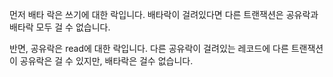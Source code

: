 먼저 배타 락은 쓰기에 대한 락입니다.
배타락이 걸려있다면 다른 트랜잭션은 공유락과 배타락 모두 걸 수 없습니다.

반면, 공유락은 read에 대한 락입니다.
다른 공유락이 걸려있는 레코드에 다른 트랜잭션이 공유락은 걸 수 있지만, 배타락은 걸수 없습니다.